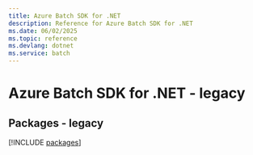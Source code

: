 ```yaml
---
title: Azure Batch SDK for .NET
description: Reference for Azure Batch SDK for .NET
ms.date: 06/02/2025
ms.topic: reference
ms.devlang: dotnet
ms.service: batch
---
```

# Azure Batch SDK for .NET - legacy
## Packages - legacy
[!INCLUDE [packages](batch-index.md)]